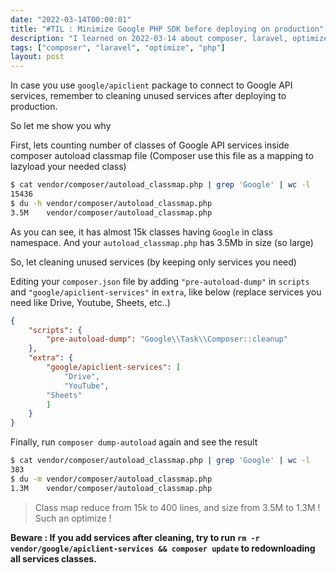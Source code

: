```yaml
---
date: "2022-03-14T00:00:01"
title: "#TIL : Minimize Google PHP SDK before deploying on production"
description: "I learned on 2022-03-14 about composer, laravel, optimize, php"
tags: ["composer", "laravel", "optimize", "php"]
layout: post
---
```



In case you use `google/apiclient` package to connect to Google API services, remember to cleaning unused services after deploying to production.

So let me show you why

First, lets counting number of classes of Google API services inside composer autoload classmap file (Composer use this file as a mapping to lazyload your needed class)

```bash
$ cat vendor/composer/autoload_classmap.php | grep 'Google' | wc -l
15436
$ du -h vendor/composer/autoload_classmap.php
3.5M    vendor/composer/autoload_classmap.php
```

As you can see, it has almost 15k classes having `Google` in class namespace. And your `autoload_classmap.php` has 3.5Mb in size (so large)

So, let cleaning unused services (by keeping only services you need)

Editing your `composer.json` file by adding `"pre-autoload-dump"` in `scripts` and `"google/apiclient-services"` in `extra`, like below (replace services you need like Drive, Youtube, Sheets, etc..)

```json
{
    "scripts": {
        "pre-autoload-dump": "Google\\Task\\Composer::cleanup"
    },
    "extra": {
        "google/apiclient-services": [
            "Drive",
            "YouTube",
	    "Sheets"
        ]
    }
}
```

Finally, run `composer dump-autoload` again and see the result

```bash
$ cat vendor/composer/autoload_classmap.php | grep 'Google' | wc -l
383
$ du -m vendor/composer/autoload_classmap.php
1.3M    vendor/composer/autoload_classmap.php
```

> Class map reduce from 15k to 400 lines, and size from 3.5M to 1.3M ! Such an optimize !

**Beware : If you add services after cleaning, try to run `rm -r vendor/google/apiclient-services && composer update` to redownloading all services classes.**
